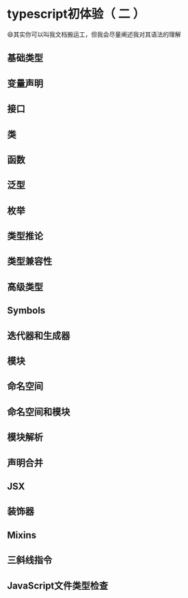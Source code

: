 # typescript初体验（ 二 ）

😄其实你可以叫我文档搬运工，但我会尽量阐述我对其语法的理解

## 基础类型

## 变量声明

## 接口

## 类

## 函数

## 泛型

## 枚举

## 类型推论

## 类型兼容性

## 高级类型

## Symbols

## 迭代器和生成器

## 模块

## 命名空间

## 命名空间和模块

## 模块解析

## 声明合并

## JSX

## 装饰器

## Mixins

## 三斜线指令

## JavaScript文件类型检查

